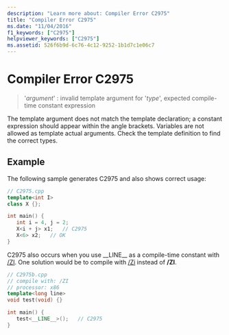 ```yaml
---
description: "Learn more about: Compiler Error C2975"
title: "Compiler Error C2975"
ms.date: "11/04/2016"
f1_keywords: ["C2975"]
helpviewer_keywords: ["C2975"]
ms.assetid: 526f6b9d-6c76-4c12-9252-1b1d7c1e06c7
---
```

# Compiler Error C2975

> '*argument*' : invalid template argument for '*type*', expected compile-time constant expression

The template argument does not match the template declaration; a constant expression should appear within the angle brackets. Variables are not allowed as template actual arguments. Check the template definition to find the correct types.

## Example

The following sample generates C2975 and also shows correct usage:

```cpp
// C2975.cpp
template<int I>
class X {};

int main() {
   int i = 4, j = 2;
   X<i + j> x1;   // C2975
   X<6> x2;   // OK
}
```

C2975 also occurs when you use &#95;&#95;LINE&#95;&#95; as a compile-time constant with [/ZI](../../build/reference/z7-zi-zi-debug-information-format.md). One solution would be to compile with [/Zi](../../build/reference/z7-zi-zi-debug-information-format.md) instead of **/ZI**.

```cpp
// C2975b.cpp
// compile with: /ZI
// processor: x86
template<long line>
void test(void) {}

int main() {
   test<__LINE__>();   // C2975
}
```
